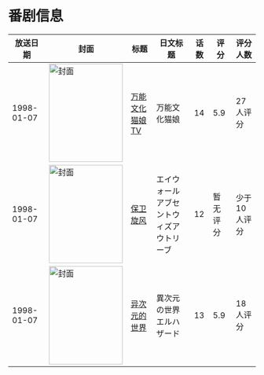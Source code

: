 # 番剧信息

|放送日期|封面|标题|日文标题|话数|评分|评分人数|
|---|---|---|---|---|---|---|
|1998-01-07|<img src="//lain.bgm.tv/pic/cover/c/80/cd/49886_LY1aY.jpg" alt="封面" style="width:150px;height:200px;object-fit:cover;">|[万能文化猫娘 TV](https://bangumi.tv/subject/49886)|万能文化猫娘|14|5.9|27人评分|
|1998-01-07|<img src="//lain.bgm.tv/pic/cover/c/df/df/72654_pJxL8.jpg" alt="封面" style="width:150px;height:200px;object-fit:cover;">|[保卫旋风](https://bangumi.tv/subject/72654)|エイウォール アブセントウィズアウトリーブ|12|暂无评分|少于10人评分|
|1998-01-07|<img src="//lain.bgm.tv/pic/cover/c/5d/e1/81173_Cb9q8.jpg" alt="封面" style="width:150px;height:200px;object-fit:cover;">|[异次元的世界](https://bangumi.tv/subject/81173)|異次元の世界エルハザード|13|5.9|18人评分|
